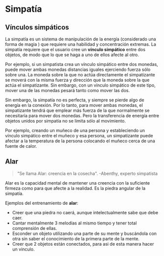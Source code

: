 # Simpatía
## Vínculos simpáticos
La simpatía es un sistema de manipulación de la energía (considerado una forma de magia )  que requiere una habilidad y concentración extremas. La simpatía requiere que el usuario cree un **vínculo simpático** entre dos objetos, de modo que lo que se haga a uno de ellos afecte al otro. 

Por ejemplo, si un simpatista crea un vínculo simpático entre dos monedas, puede mover ambas monedas distancias iguales ejerciendo fuerza sólo sobre una. La moneda sobre la que no actúa directamente el simpatizante se moverá con la misma fuerza y dirección que la moneda sobre la que actúa el simpatizante. Sin embargo, con un vínculo simpático de este tipo, mover una de las monedas pesará tanto como mover las dos. 

Sin embargo, la simpatía no es perfecta, y siempre se pierde algo de energía en la conexión. Por lo tanto, para mover ambas monedas, el simpatizante tendrá que emplear más fuerza de la que normalmente se necesitaría para mover dos monedas. Pero la transferencia de energía entre objetos unidos por simpatía no se limita sólo al movimiento. 

Por ejemplo, creando un muñeco de una persona y estableciendo un vínculo simpático entre el muñeco y esa persona, un simpatizante puede afectar a la temperatura de la persona colocando el muñeco cerca de una fuente de calor.

## Alar
> "Se llama Alar: creencia en la cosecha".
-Abenthy, experto simpatista

Alar es la capacidad mental de mantener una creencia con la suficiente firmeza como para que afecte a la realidad. Es la piedra angular de la simpatía.

Ejemplos del entrenamiento de **alar**: 
- Creer que una piedra no caerá, aunque intelectualmente sabe que debe caer.
- Cantar mentalmente 3 melodías al mismo tiempo y tener total comprensión de ellas.
- Esconder un objeto utilizando una parte de su mente y buscándola con otra sin saber el conocimiento de la primera parte de la mente.
- Creer que 2 objetos están conectados, para asi de esta manera hacer un vinculo.
